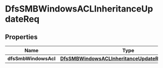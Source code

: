 # DfsSMBWindowsACLInheritanceUpdateReq

## Properties
Name | Type | Description | Notes
------------ | ------------- | ------------- | -------------
**dfsSmbWindowsAcl** | [**DfsSMBWindowsACLInheritanceUpdateReqWindowsACL**](DfsSMBWindowsACLInheritanceUpdateReqWindowsACL.md) |  | 
